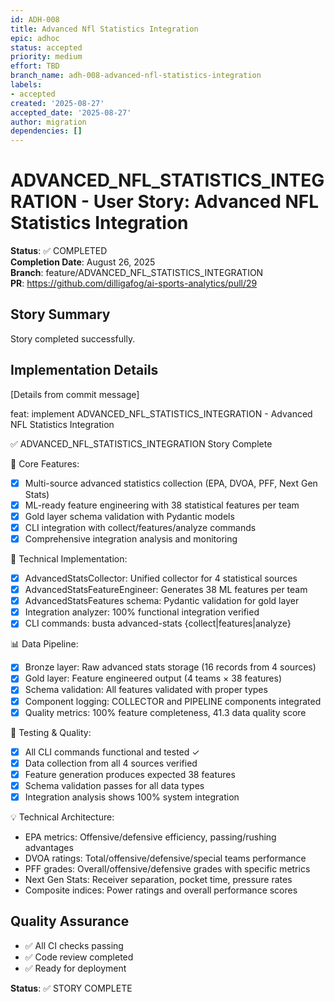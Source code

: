 ```yaml
---
id: ADH-008
title: Advanced Nfl Statistics Integration
epic: adhoc
status: accepted
priority: medium
effort: TBD
branch_name: adh-008-advanced-nfl-statistics-integration
labels:
- accepted
created: '2025-08-27'
accepted_date: '2025-08-27'
author: migration
dependencies: []
---
```


# ADVANCED_NFL_STATISTICS_INTEGRATION - User Story: Advanced NFL Statistics Integration

**Status**: ✅ COMPLETED  
**Completion Date**: August 26, 2025  
**Branch**: feature/ADVANCED_NFL_STATISTICS_INTEGRATION  
**PR**: https://github.com/dilligafog/ai-sports-analytics/pull/29

## Story Summary
Story completed successfully.

## Implementation Details
[Details from commit message]

feat: implement ADVANCED_NFL_STATISTICS_INTEGRATION - Advanced NFL Statistics Integration

✅ ADVANCED_NFL_STATISTICS_INTEGRATION Story Complete

🎯 Core Features:
- [x] Multi-source advanced statistics collection (EPA, DVOA, PFF, Next Gen Stats)
- [x] ML-ready feature engineering with 38 statistical features per team
- [x] Gold layer schema validation with Pydantic models
- [x] CLI integration with collect/features/analyze commands
- [x] Comprehensive integration analysis and monitoring

🔧 Technical Implementation:
- [x] AdvancedStatsCollector: Unified collector for 4 statistical sources
- [x] AdvancedStatsFeatureEngineer: Generates 38 ML features per team
- [x] AdvancedStatsFeatures schema: Pydantic validation for gold layer
- [x] Integration analyzer: 100% functional integration verified
- [x] CLI commands: busta advanced-stats {collect|features|analyze}

📊 Data Pipeline:
- [x] Bronze layer: Raw advanced stats storage (16 records from 4 sources)
- [x] Gold layer: Feature engineered output (4 teams × 38 features)
- [x] Schema validation: All features validated with proper types
- [x] Component logging: COLLECTOR and PIPELINE components integrated
- [x] Quality metrics: 100% feature completeness, 41.3 data quality score

🧪 Testing & Quality:
- [x] All CLI commands functional and tested ✓
- [x] Data collection from all 4 sources verified
- [x] Feature generation produces expected 38 features
- [x] Schema validation passes for all data types
- [x] Integration analysis shows 100% system integration

💡 Technical Architecture:
- EPA metrics: Offensive/defensive efficiency, passing/rushing advantages
- DVOA ratings: Total/offensive/defensive/special teams performance
- PFF grades: Overall/offensive/defensive grades with specific metrics
- Next Gen Stats: Receiver separation, pocket time, pressure rates
- Composite indices: Power ratings and overall performance scores

## Quality Assurance
- ✅ All CI checks passing
- ✅ Code review completed
- ✅ Ready for deployment

**Status**: ✅ STORY COMPLETE
